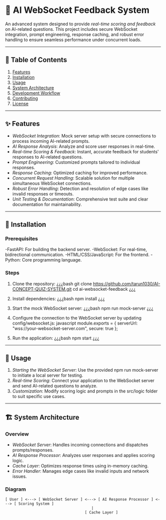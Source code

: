 # 🧠 AI WebSocket Feedback System

An advanced system designed to provide *real-time scoring and feedback* on AI-related questions. This project includes secure WebSocket integration, prompt engineering, response caching, and robust error handling to ensure seamless performance under concurrent loads. 

---

## 📜 Table of Contents

1. [Features](#-features)
2. [Installation](#-installation)
3. [Usage](#-usage)
4. [System Architecture](#-system-architecture)
5. [Development Workflow](#-development-workflow)
6. [Contributing](#-contributing)
7. [License](#-license)

---

## ✨ Features

- *WebSocket Integration*: Mock server setup with secure connections to process incoming AI-related prompts.
- *AI Response Analysis*: Analyze and score user responses in real-time.
- *Real-time Scoring & Feedback*: Instant, accurate feedback for students' responses to AI-related questions.
- *Prompt Engineering*: Customized prompts tailored to individual responses.
- *Response Caching*: Optimized caching for improved performance.
- *Concurrent Request Handling*: Scalable solution for multiple simultaneous WebSocket connections.
- *Robust Error Handling*: Detection and resolution of edge cases like invalid responses or timeouts.
- *Unit Testing & Documentation*: Comprehensive test suite and clear documentation for maintainability.

---

## 🔧 Installation

### Prerequisites

-FastAPI: For building the backend server.
-WebSocket: For real-time, bidirectional communication.
-HTML/CSS/JavaScript: For the frontend.
-Python: Core programming language.

### Steps

1. Clone the repository:
    ¿¿¿bash
    git clone https://github.com/tarun1030/AI-CONCEPT-QUIZ-SYSTEM.git
    cd ai-websocket-feedback
    ¿¿¿

2. Install dependencies:
    ¿¿¿bash
    npm install
    ¿¿¿

3. Start the mock WebSocket server:
    ¿¿¿bash
    npm run mock-server
    ¿¿¿

4. Configure the connection to the WebSocket server by updating config/websocket.js:
    javascript
    module.exports = {
        serverUrl: "wss://your-websocket-server.com",
        secure: true
    };
    

5. Run the application:
    ¿¿¿bash
    npm start
    ¿¿¿

---

## 🚀 Usage

1. *Starting the WebSocket Server*: Use the provided npm run mock-server to initiate a local server for testing.
2. *Real-time Scoring*: Connect your application to the WebSocket server and send AI-related questions to analyze.
3. *Customization*: Modify scoring logic and prompts in the src/logic folder to suit specific use cases.

---

## 🏗 System Architecture

### Overview
- *WebSocket Server*: Handles incoming connections and dispatches prompts/responses.
- *AI Response Processor*: Analyzes user responses and applies scoring logic.
- *Cache Layer*: Optimizes response times using in-memory caching.
- *Error Handler*: Manages edge cases like invalid inputs and network issues.

### Diagram
```plaintext
[ User ] <---> [ WebSocket Server ] <---> [ AI Response Processor ] <---> [ Scoring System ]
                                       |
                                    [ Cache Layer ]
